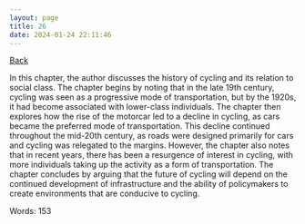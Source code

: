 ```yaml
---
layout: page
title: 26
date: 2024-01-24 22:11:46
---
```


[Back](./)


In this chapter, the author discusses the history of cycling and its relation to social class. The chapter begins by noting that in the late 19th century, cycling was seen as a progressive mode of transportation, but by the 1920s, it had become associated with lower-class individuals. The chapter then explores how the rise of the motorcar led to a decline in cycling, as cars became the preferred mode of transportation. This decline continued throughout the mid-20th century, as roads were designed primarily for cars and cycling was relegated to the margins. However, the chapter also notes that in recent years, there has been a resurgence of interest in cycling, with more individuals taking up the activity as a form of transportation. The chapter concludes by arguing that the future of cycling will depend on the continued development of infrastructure and the ability of policymakers to create environments that are conducive to cycling.

Words: 153
